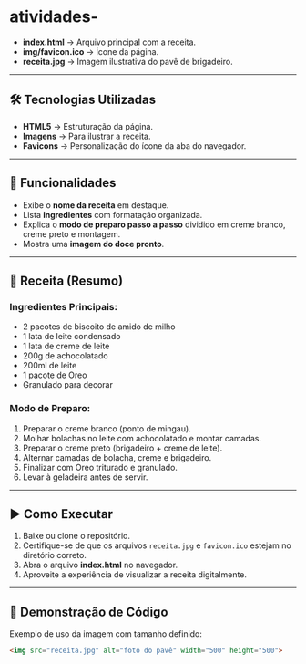 # atividades-

- **index.html** → Arquivo principal com a receita.  
- **img/favicon.ico** → Ícone da página.  
- **receita.jpg** → Imagem ilustrativa do pavê de brigadeiro.  

---

## 🛠️ Tecnologias Utilizadas  
- **HTML5** → Estruturação da página.  
- **Imagens** → Para ilustrar a receita.  
- **Favicons** → Personalização do ícone da aba do navegador.  

---

## 🚀 Funcionalidades  
- Exibe o **nome da receita** em destaque.  
- Lista **ingredientes** com formatação organizada.  
- Explica o **modo de preparo passo a passo** dividido em creme branco, creme preto e montagem.  
- Mostra uma **imagem do doce pronto**.  

---

## 📖 Receita (Resumo)  

### Ingredientes Principais:  
- 2 pacotes de biscoito de amido de milho  
- 1 lata de leite condensado  
- 1 lata de creme de leite  
- 200g de achocolatado  
- 200ml de leite  
- 1 pacote de Oreo  
- Granulado para decorar  

### Modo de Preparo:  
1. Preparar o creme branco (ponto de mingau).  
2. Molhar bolachas no leite com achocolatado e montar camadas.  
3. Preparar o creme preto (brigadeiro + creme de leite).  
4. Alternar camadas de bolacha, creme e brigadeiro.  
5. Finalizar com Oreo triturado e granulado.  
6. Levar à geladeira antes de servir.  

---

## ▶️ Como Executar  
1. Baixe ou clone o repositório.  
2. Certifique-se de que os arquivos `receita.jpg` e `favicon.ico` estejam no diretório correto.  
3. Abra o arquivo **index.html** no navegador.  
4. Aproveite a experiência de visualizar a receita digitalmente.  

---

## 📸 Demonstração de Código  

Exemplo de uso da imagem com tamanho definido:  

```html
<img src="receita.jpg" alt="foto do pavê" width="500" height="500">
